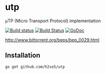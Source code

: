 utp
===

μTP (Micro Transport Protocol) implementation

[![Build status](https://ci.appveyor.com/api/projects/status/j1be8y7p6nd2wqqw?svg=true)](https://ci.appveyor.com/project/h2so5/utp)
[![Build Status](https://travis-ci.org/h2so5/utp.svg)](https://travis-ci.org/h2so5/utp)
[![GoDoc](https://godoc.org/github.com/h2so5/utp?status.svg)](http://godoc.org/github.com/h2so5/utp)

http://www.bittorrent.org/beps/bep_0029.html

## Installation

```
go get github.com/h2so5/utp
```
